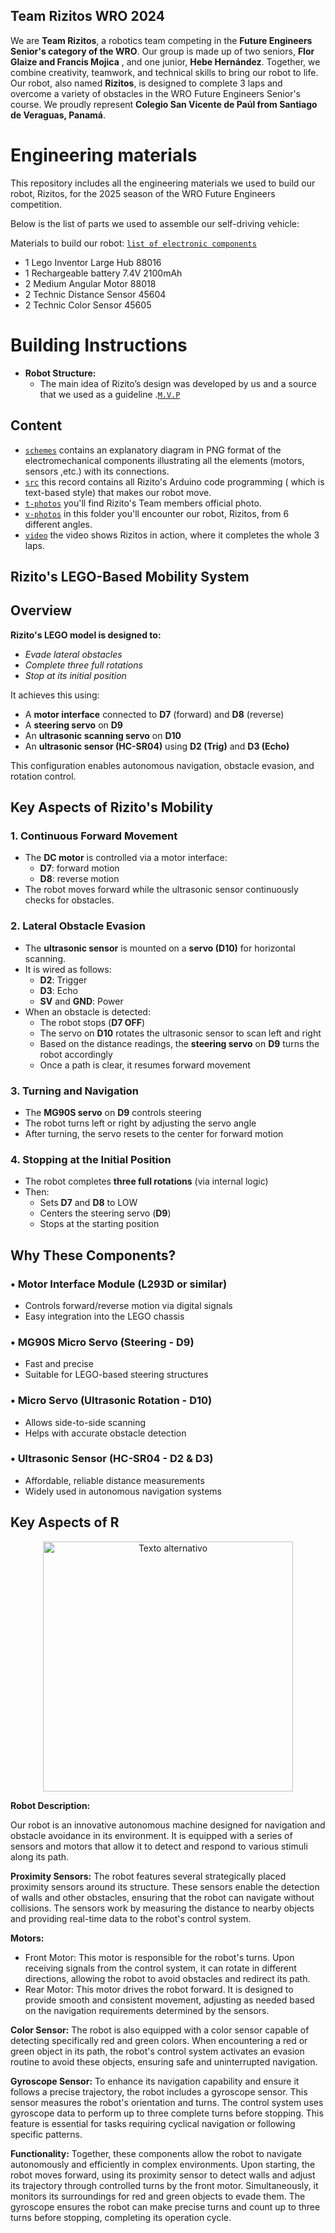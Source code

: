 ## Team Rizitos WRO 2024

We are **Team Rizitos**, a robotics team competing in the **Future Engineers Senior's category of the WRO**. Our group is made up of two seniors, **Flor Glaize and Francis Mojica** , and one junior, **Hebe Hernández**. Together, we combine creativity, teamwork, and technical skills to bring our robot to life.
Our robot, also named **Rizitos**, is designed to complete 3 laps and overcome a variety of obstacles in the WRO Future Engineers Senior's course. We proudly represent **Colegio San Vicente de Paúl from Santiago de Veraguas, Panamá**.



Engineering materials
====

This repository includes all the engineering materials we used to build our robot, Rizitos, for the 2025 season of the WRO Future Engineers competition.

Below is the list of parts we used to assemble our self-driving vehicle:

Materials to build our robot: [`list of electronic components`](https://github.com/csvprobotica/RoboGenius/blob/main/schemes/Listado%20de%20Componentes_2.png)
* 1 Lego Inventor Large Hub 88016
* 1 Rechargeable battery 7.4V 2100mAh
* 2 Medium Angular Motor 88018
* 2 Technic Distance Sensor 45604
* 2 Technic Color Sensor 45605


Building Instructions
====
* **Robot Structure:**
  - The main idea of  Rizito’s design was developed by us and a source that  we used as a guideline .[`M.V.P`](https://osoyoo.com/manual/sportcarkit.pdf)


## Content
* [`schemes`](https://github.com/csvprobotica/RoboGenius/tree/main/schemes) contains an explanatory  diagram in PNG format of the electromechanical components illustrating all the elements (motors, sensors ,etc.) with its connections.
* [`src`](https://github.com/csvprobotica/RoboGenius/tree/main/src) this record contains all Rizito's Arduino code programming ( which is text-based style) that makes our robot move.
* [`t-photos`](https://github.com/csvprobotica/RoboGenius/tree/main/t-photos) you'll find Rizito's Team members  official photo.
* [`v-photos`](https://github.com/csvprobotica/RoboGenius/tree/main/v-photos) in this folder you'll encounter our robot, Rizitos, from 6 different angles.
* [`video`](https://github.com/csvprobotica/RoboGenius/tree/main/video)  the video shows Rizitos in action, where it completes the whole 3 laps.

## Rizito's LEGO-Based Mobility System

## Overview

**Rizito's LEGO model is designed to:**
- *Evade lateral obstacles*  
- *Complete three full rotations*  
- *Stop at its initial position*

It achieves this using:
- A **motor interface** connected to **D7** (forward) and **D8** (reverse)  
- A **steering servo** on **D9**  
- An **ultrasonic scanning servo** on **D10**  
- An **ultrasonic sensor (HC-SR04)** using **D2 (Trig)** and **D3 (Echo)**  

This configuration enables autonomous navigation, obstacle evasion, and rotation control.


##  Key Aspects of Rizito's Mobility

### 1. Continuous Forward Movement
- The **DC motor** is controlled via a motor interface:
  - **D7**: forward motion  
  - **D8**: reverse motion
- The robot moves forward while the ultrasonic sensor continuously checks for obstacles.

### 2. Lateral Obstacle Evasion
- The **ultrasonic sensor** is mounted on a **servo (D10)** for horizontal scanning.
- It is wired as follows:
  - **D2**: Trigger  
  - **D3**: Echo  
  - **SV** and **GND**: Power
- When an obstacle is detected:
  - The robot stops (**D7 OFF**)
  - The servo on **D10** rotates the ultrasonic sensor to scan left and right
  - Based on the distance readings, the **steering servo** on **D9** turns the robot accordingly
  - Once a path is clear, it resumes forward movement

### 3. Turning and Navigation
- The **MG90S servo** on **D9** controls steering
- The robot turns left or right by adjusting the servo angle
- After turning, the servo resets to the center for forward motion

### 4. Stopping at the Initial Position
- The robot completes **three full rotations** (via internal logic)
- Then:
  - Sets **D7** and **D8** to LOW  
  - Centers the steering servo (**D9**)  
  - Stops at the starting position


##  Why These Components?

### • Motor Interface Module (L293D or similar)
- Controls forward/reverse motion via digital signals  
- Easy integration into the LEGO chassis  

### • MG90S Micro Servo (Steering - D9)
- Fast and precise  
- Suitable for LEGO-based steering structures  

### • Micro Servo (Ultrasonic Rotation - D10)
- Allows side-to-side scanning  
- Helps with accurate obstacle detection

### • Ultrasonic Sensor (HC-SR04 - D2 & D3)
- Affordable, reliable distance measurements  
- Widely used in autonomous navigation systems  



## Key Aspects of R


<div style="text-align: center;">
  <img src="https://github.com/csvprobotica/RoboGenius/blob/main/v-photos/Robot.jpg" alt="Texto alternativo" width="400"/>
</div>

**Robot Description:**

Our robot is an innovative autonomous machine designed for navigation and obstacle avoidance in its environment. It is equipped with a series of sensors and motors that allow it to detect and respond to various stimuli along its path.

**Proximity Sensors:**
The robot features several strategically placed proximity sensors around its structure. These sensors enable the detection of walls and other obstacles, ensuring that the robot can navigate without collisions. The sensors work by measuring the distance to nearby objects and providing real-time data to the robot's control system.

**Motors:**
* Front Motor: This motor is responsible for the robot's turns. Upon receiving signals from the control system, it can rotate in different directions, allowing the robot to avoid obstacles and redirect its path.
* Rear Motor: This motor drives the robot forward. It is designed to provide smooth and consistent movement, adjusting as needed based on the navigation requirements determined by the sensors.

**Color Sensor:**
The robot is also equipped with a color sensor capable of detecting specifically red and green colors. When encountering a red or green object in its path, the robot's control system activates an evasion routine to avoid these objects, ensuring safe and uninterrupted navigation.

**Gyroscope Sensor:**
To enhance its navigation capability and ensure it follows a precise trajectory, the robot includes a gyroscope sensor. This sensor measures the robot's orientation and turns. The control system uses gyroscope data to perform up to three complete turns before stopping. This feature is essential for tasks requiring cyclical navigation or following specific patterns.

**Functionality:**
Together, these components allow the robot to navigate autonomously and efficiently in complex environments. Upon starting, the robot moves forward, using its proximity sensor to detect walls and adjust its trajectory through controlled turns by the front motor. Simultaneously, it monitors its surroundings for red and green objects to evade them. The gyroscope ensures the robot can make precise turns and count up to three turns before stopping, completing its operation cycle.


